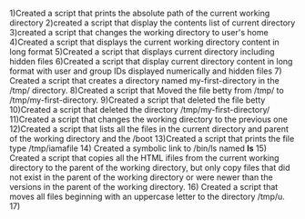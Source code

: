 1)Created a script that prints the absolute path of the current working directory
2)created a script that display the contents list of current directory
3)created a script that changes the working directory to user's home
4)Created a script that displays the current working directory content in long format
5)Created a script that displays current directory including hidden files
6)Created a script that display current directory content in long format with user and group IDs displayed numerically and hidden files
7) Created a script that creates a directory named my-first-directory in the /tmp/ directory.
8)Created a script that Moved the file betty from /tmp/ to /tmp/my-first-directory.
9)Created a script that deleted the file betty
10)Created a script that deleted the directory /tmp/my-first-directory/
11)Created a script that changes the working directory to the previous one
12)Created a script that lists all the files in the current directory and parent of the working directory and the /boot
13)Created a script that prints the file type /tmp/iamafile
14) Created a symbolic link to /bin/ls named __ls__
15) Created a script that copies all the HTML ifiles from the current working directory to the parent of the working directory, but only copy files that did not exist in the parent of the working directory or were newer than the versions in the parent of the working directory.
16) Created a script that moves all files beginning with an uppercase letter to the directory /tmp/u.
17) 
